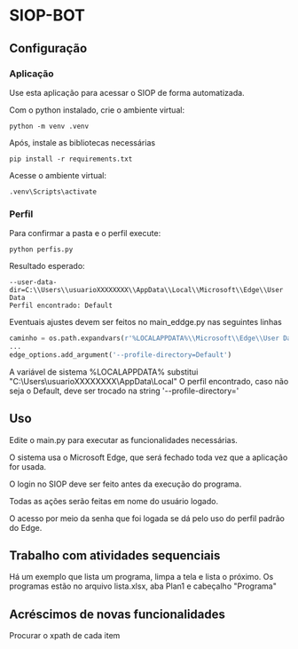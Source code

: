 # SIOP-BOT

## Configuração

### Aplicação
Use esta aplicação para acessar o SIOP de forma automatizada.

Com o python instalado, crie o ambiente virtual:

```shell
python -m venv .venv
```

Após, instale as bibliotecas necessárias

```shell
pip install -r requirements.txt
```

Acesse o ambiente virtual:

```shell
.venv\Scripts\activate
```

### Perfil

Para confirmar a pasta e o perfil execute:
```shell
python perfis.py
```

Resultado esperado:

```shell
--user-data-dir=C:\\Users\\usuarioXXXXXXXX\\AppData\\Local\\Microsoft\\Edge\\User Data
Perfil encontrado: Default
```

Eventuais ajustes devem ser feitos no main_eddge.py nas seguintes linhas

```python
caminho = os.path.expandvars(r'%LOCALAPPDATA%\\Microsoft\\Edge\\User Data')
...    
edge_options.add_argument('--profile-directory=Default')
```

A variável de sistema %LOCALAPPDATA% substitui "C:\\Users\\usuarioXXXXXXXX\\AppData\\Local"
O perfil encontrado, caso não seja o Default, deve ser trocado na string '--profile-directory='

## Uso

Edite o main.py para executar as funcionalidades necessárias.

O sistema usa o Microsoft Edge, que será fechado toda vez que a aplicação for usada.

O login no SIOP deve ser feito antes da execução do programa.

Todas as ações serão feitas em nome do usuário logado.

O acesso por meio da senha que foi logada se dá pelo uso do perfil padrão do Edge. 


## Trabalho com atividades sequenciais

Há um exemplo que lista um programa, limpa a tela e lista o próximo.
Os programas estão no arquivo lista.xlsx, aba Plan1 e cabeçalho "Programa"


## Acréscimos de novas funcionalidades

Procurar o xpath de cada item